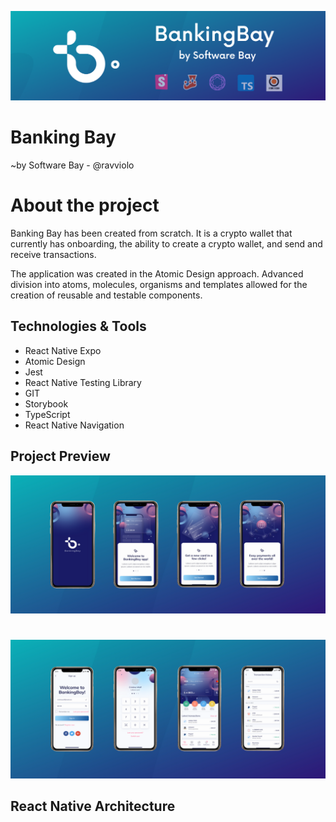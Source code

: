 ![ReactNativeBoilerplate](/.github/images/header.png)

# Banking Bay 
~by Software Bay - @ravviolo

# About the project
Banking Bay has been created from scratch. It is a crypto wallet that currently has onboarding, the ability to create a crypto wallet, and send and receive transactions.

The application was created in the Atomic Design approach. Advanced division into atoms, molecules, organisms and templates allowed for the creation of reusable and testable components.

## Technologies & Tools
* React Native Expo
* Atomic Design
* Jest
* React Native Testing Library
* GIT
* Storybook
* TypeScript
* React Native Navigation


## Project Preview

![ReactNativeBoilerplate](/.github/images/screenshot-1.png)

#

![ReactNativeBoilerplate](/.github/images/screenshot-2.png)



## React Native Architecture


